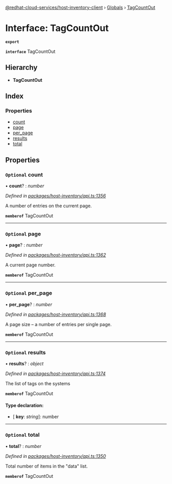 [@redhat-cloud-services/host-inventory-client](../README.md) › [Globals](../globals.md) › [TagCountOut](tagcountout.md)

# Interface: TagCountOut

**`export`** 

**`interface`** TagCountOut

## Hierarchy

* **TagCountOut**

## Index

### Properties

* [count](tagcountout.md#optional-count)
* [page](tagcountout.md#optional-page)
* [per_page](tagcountout.md#optional-per_page)
* [results](tagcountout.md#optional-results)
* [total](tagcountout.md#optional-total)

## Properties

### `Optional` count

• **count**? : *number*

*Defined in [packages/host-inventory/api.ts:1356](https://github.com/RedHatInsights/javascript-clients/blob/master/packages/host-inventory/api.ts#L1356)*

A number of entries on the current page.

**`memberof`** TagCountOut

___

### `Optional` page

• **page**? : *number*

*Defined in [packages/host-inventory/api.ts:1362](https://github.com/RedHatInsights/javascript-clients/blob/master/packages/host-inventory/api.ts#L1362)*

A current page number.

**`memberof`** TagCountOut

___

### `Optional` per_page

• **per_page**? : *number*

*Defined in [packages/host-inventory/api.ts:1368](https://github.com/RedHatInsights/javascript-clients/blob/master/packages/host-inventory/api.ts#L1368)*

A page size – a number of entries per single page.

**`memberof`** TagCountOut

___

### `Optional` results

• **results**? : *object*

*Defined in [packages/host-inventory/api.ts:1374](https://github.com/RedHatInsights/javascript-clients/blob/master/packages/host-inventory/api.ts#L1374)*

The list of tags on the systems

**`memberof`** TagCountOut

#### Type declaration:

* \[ **key**: *string*\]: number

___

### `Optional` total

• **total**? : *number*

*Defined in [packages/host-inventory/api.ts:1350](https://github.com/RedHatInsights/javascript-clients/blob/master/packages/host-inventory/api.ts#L1350)*

Total number of items in the \"data\" list.

**`memberof`** TagCountOut
